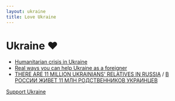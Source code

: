 ```yaml
---
layout: ukraine
title: Love Ukraine
---
```


# Ukraine ❤️

 - [Humanitarian crisis in Ukraine](https://www.icrc.org/en/humanitarian-crisis-ukraine)
 - [Real ways you can help Ukraine as a foreigner](https://supportukrainenow.org/)
 - [THERE ARE 11 MILLION UKRAINIANS' RELATIVES IN RUSSIA](https://papapover.com/en/) / [В РОССИИ ЖИВЕТ 11 МЛН РОДСТВЕННИКОВ УКРАИНЦЕВ](https://papapover.com/)
 
[Support Ukraine](https://bank.gov.ua/en/news/all/natsionalniy-bank-vidkriv-spetsrahunok-dlya-zboru-koshtiv-na-potrebi-armiyi)
